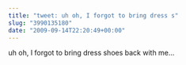 ```yaml
---
title: "tweet: uh oh, I forgot to bring dress s"
slug: "3990135180"
date: "2009-09-14T22:20:49+00:00"
---
```

uh oh, I forgot to bring dress shoes back with me...
